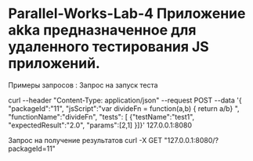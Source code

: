 # Parallel-Works-Lab-4 Приложение akka предназначенное для удаленного тестирования JS приложений.

Примеры запросов :
Запрос на запуск теста

curl --header "Content-Type: application/json" --request POST --data '{ "packageId":"11", "jsScript":"var divideFn = function(a,b) { return a/b} ", "functionName":"divideFn", "tests": [ {"testName":"test1", "expectedResult":"2.0", "params":[2,1] }]}' 127.0.0.1:8080

Запрос на получение результатов
curl -X GET "127.0.0.1:8080/?packageId=11"
